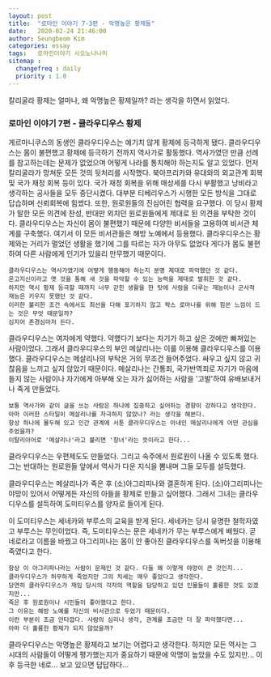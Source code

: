 ```yaml
---
layout: post
title:  "로마인 이야기 7-3편 - 악명높은 황제들"
date:   2020-02-24 21:46:00
author: Seungbeom Kim
categories: essay
tags:	로마인이야기 시오노나나미
sitemap :
  changefreq : daily
  priority : 1.0
---
```


칼리굴라 황제는 얼마나, 왜 악명높은 황제일까? 라는 생각을 하면서 읽었다.

### 로마인 이야기 7편 - 클라우디우스 황제

게르마니쿠스의 동생인 클라우디우스는 예기치 않게 황제에 등극하게 됐다. 클라우디우스는 몸이 불편했고 황제에 등극하기 전까지 역사가로 활동했다. 역사가였던 만큼 선례를 참고하는데는 문제가 없었으며 어떻게 나라를 통치해야 하는지도 알고 있었다. 먼저 칼리굴라가 망쳐둔 모든 것의 뒷처리를 시작했다. 북아프리카와 유대와의 외교관계 회복 및 국가 재정 회복 등이 있다. 국가 재정 회복을 위해 매상세를 다시 부활했고 낭비라고 생각하는 공사들을 모두 중단시켰다. 대부분 티베리우스가 시행한 모든 방식을 그대로 답습하며 신뢰회복에 힘썼다. 또한, 원로원들의 진심어린 협력을 요구했다. 이 당시 황제가 말한 모든 의견에 찬성, 반대만 외치던 원로원들에게 제대로 된 의견을 부탁한 것이다. 클라우디우스는 자신이 몸이 불편했기 때문에 다양한 비서들을 고용하여 비서관 체계를 구축했다. 여기서 이 모든 비서관들은 해방 노예에서 등용했다. 클라우디우스는 황제와는 거리가 멀었던 생활을 했기에 그를 따르는 자가 아무도 없었다 게다가 몸도 불편하여 다른 사람에게 인기가 있을리 만무했기 때문이다.

```
클라우디우스는 역사가였기에 어떻게 행동해야 하는지 분명 제대로 파악했던 것 같다.
온고지신이라고 옛 것을 통해 새 것을 파악할 수 있는 능력을 제대로 발휘한 것 같다.
하지만 역시 황제 등극할 때까지 너무 갇힌 생활을 한 탓에 사람을 다루는 재능이나 군사적 재능은 키우지 못했던 것 같다.
이러한 불리한 조건 속에서도 최선을 다해 포기하지 않고 팍스 로마나를 위해 힘쓴 느낌이 드는 것은 무엇 때문일까?
심지어 존경심마저 든다.
```

클라우디우스는 여자에게 약했다. 약헀다기 보다는 자기가 하고 싶은 것에만 빠져있는 사람이었다. 그래서 클라우디우스의 부인 메살리나는 이를 이용해 클라우디우스를 이용했다. 클라우디우스는 메살리나의 부탁은 거의 무조건 들어주었다. 싸우고 싶지 않고 귀찮음을 느끼고 싶지 않았기 때문이다. 메살리나는 간통죄, 국가반역죄로 자기가 마음에 들지 않는 사람이나 자기에게 아부해 오는 자가 싫어하는 사람을 '고발'하여 유배보내거나 죽게 만들었다.

```
보통 역사가와 같이 글을 쓰는 사람은 하나에 집중하고 싶어하는 경향이 강하다고 생각한다.
아마 이러한 스타일이 메살리나를 자극하지 않았나? 라는 생각을 해본다.
항상 하나에 몰두해 있고 인간 관계에 서툰 클라우디우스는 아내인 메살리나에게 어떤 관심을 주었을까?
이탈리아어로 '메살리나'라고 불리면 '창녀'라는 뜻이라고 한다...
```
클라우디우스는 우편제도도 만들었다. 그리고 속주에서 원로원이 나올 수 있도록 했다. 그는 반대하는 원로원들 앞에서 역사가 다운 지식을 뽐내며 그들 모두를 설득했다.

클라우디우스는 메살리나가 죽은 후 (소)아그리피나와 결혼하게 된다. (소)아그리피나는 야망이 있어서 어떻게든 자신의 아들을 황제로 만들고 싶어했다. 그래서 그녀는 클라우디우스를 설득하여 도미티우스를 양자로 들이게 된다.

이 도미티우스는 세네카와 부루스의 교육을 받게 된다. 세네카는 당시 유명한 철학자였고 부루스는 무인이었다. 즉, 도미티우스는 문은 세네카가 무는 부루스에게 배웠다. 곧 네로라고 이름을 바꿨고 아그리피나는 몸이 안 좋아진 클라우디우스를 독버섯을 이용해 죽였다고 한다.

```
항상 이 아그리파나라는 사람이 문제인 것 같다. 다들 왜 이렇게 야망이 큰 것인지...
클라우디우스가 허무하게 죽었지만 그의 치세는 매우 좋았다고 생각한다.
당연히 클라우디우스가 재임 당시의 각자의 역할을 담당하고 있던 인물들이 훌륭한 것도 있겠지만...
죽은 후 원로원이나 시민들이 좋아했다고 한다.
그 이유는 해방 노예를 자신의 비서관으로 두었기 때문이다.
이런 부분이 조금 안타깝다. 사람의 심리나 생각, 관계를 조금만 더 잘 파악했다면...
아마 더 훌륭한 황제가 되지 않았을까?
```

클라우디우스는 악명높은 황제라고 보기는 어렵다고 생각한다. 하지만 모든 역사는 그 시대의 사람들이 어떻게 평가했는지가 중요하기 때문에 악명이 높았을 수도 있지만... 이후 등극한 네로... 보고 있으면 답답하다...
